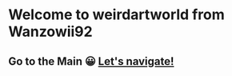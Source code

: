 # Welcome to weirdartworld from Wanzowii92
 ## Go to the Main 😀 [Let's navigate!](https://wanzowii92.github.io/weirdartworld/mainpage.html)
  
